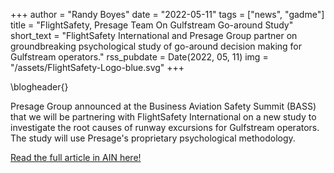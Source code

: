 +++
author = "Randy Boyes"
date = "2022-05-11"
tags = ["news", "gadme"]
title = "FlightSafety, Presage Team On Gulfstream Go-around Study"
short_text = "FlightSafety International and Presage Group partner on groundbreaking psychological study of go-around decision making for Gulfstream operators."
rss_pubdate = Date(2022, 05, 11)
img = "/assets/FlightSafety-Logo-blue.svg"
+++

\blogheader{}

Presage Group announced at the Business Aviation Safety Summit (BASS) that we will be partnering with FlightSafety International on a new study to investigate the root causes of runway excursions for Gulfstream operators. The study will use Presage's proprietary psychological methodology.

[Read the full article in AIN here!](https://www.ainonline.com/aviation-news/business-aviation/2022-05-11/flightsafety-presage-team-gulfstream-go-around-study)
